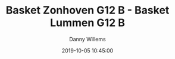 ---
layout: album
title: Basket Zonhoven G12 B - Basket Lummen G12 B
description: Competitie wedstrijd tussen Basket Zonhoven G12 B en Basket Lummen G12 B.
date: 2019-10-05 10:45:00
cover: /albums/2019-10-05-Basket-Zonhoven-G12B-Basket-Lummen-G12B/thumbnails/DSC_0276.jpg
author: Danny Willems
archived: true
pagination: 
  enabled: true
  images: true
  imageLayout: image
  itemsPerPage: 64
---